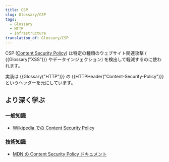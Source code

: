 ```yaml
---
title: CSP
slug: Glossary/CSP
tags:
  - Glossary
  - HTTP
  - Infrastructure
translation_of: Glossary/CSP
---
```

CSP ([Content Security Policy](/ja/docs/Web/HTTP/CSP)) は特定の種類のウェブサイト関連攻撃 ( {{Glossary("XSS")}} やデータインジェクション) を検出して軽減するのに使われます。

実装は {{Glossary("HTTP")}} の {{HTTPHeader("Content-Security-Policy")}} というヘッダーを元にしています。

## より深く学ぶ

### 一般知識

- [Wilkipedia での Content Security Policy](https://en.wikipedia.org/wiki/Content_Security_Policy)

### 技術知識

- [MDN の Content Security Policy ドキュメント](/ja/docs/Web/HTTP/CSP)

